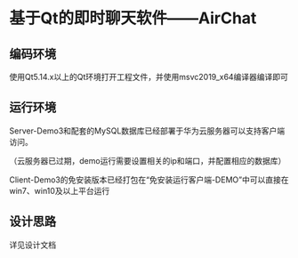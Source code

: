 # 基于Qt的即时聊天软件——AirChat

## 编码环境

使用Qt5.14.x以上的Qt环境打开工程文件，并使用msvc2019_x64编译器编译即可

## 运行环境

Server-Demo3和配套的MySQL数据库已经部署于华为云服务器可以支持客户端访问。

（云服务器已过期，demo运行需要设置相关的ip和端口，并配置相应的数据库）

Client-Demo3的免安装版本已经打包在“免安装运行客户端-DEMO”中可以直接在win7、win10及以上平台运行

## 设计思路

详见设计文档